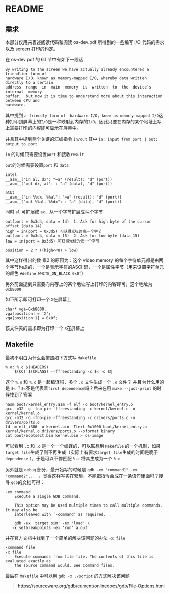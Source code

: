 # README

## 需求

本部分仅用来表述阅读代码和阅读 os-dev.pdf 所得到的一些编写 I/O 代码的需求以及 screen 打印的约定。

在 os-dev.pdf 的 6.1 节中有如下一段话

```
By writing to the screen we have actually already encountered a friendlier form of
hardware I/O, known as memory-mapped I/O, whereby data written directly to a certain
address  range  in  main  memory  is  written  to  the  device’s  internal  memory
buffer,  but now it is time to understand more about this interaction between CPU and
hardware.
```

其中提到 `a friendly form of  hardware I/O, know as memory-mapped I/O`这种打印到屏幕上的`I/O`是一种映射到内存的`I/O`，因此只要在内存的某个地址上写上需要打印的内容即可显示在屏幕中。

并且其中提到两个关键的汇编指令 `in/out` 其中 `in: input from port | out: output to port`

`in` 的时候只需要设置`port` 和接收`result`

`out`的时候需要设置`port` 和 `data`

```
intel
__asm__("in al, dx": "=a" (result): "d" (port))
__asm__("out dx, al": : "a" (data), "d" (port))

at&t
__asm__("in %%dx, %%al": "=a" (result): "d" (port))
__asm__("out %%al, %%dx": : "a" (data), "d" (port))
```

同时 `al` 可扩展成 `ax`，从一个字节扩展成两个字节



```
out(port = 0x3d4, data = 14)  1. Ask for high byte of the cursor offset (data 14)
high = in(port = 0x3d5) 可获得光标的高一个字节
out(port = 0x3d4, data = 15)  2. Ask for low byte (data 15)
low = in(port = 0x3d5) 可获得光标的低一个字节

position = 2 * ((high<<8) + low)
```

其中这样得出的数 乘2 的原因为：这个 video memory 的每个字符单元都是由两个字节构成的，一个是表示字符的ASCII码，一个是属性字节（用来设置字符单元的颜色 `#define WHITE_ON_BLACK 0x0f`）

另外前面提到只需要向内存上的某个地址写上打印的内容即可，这个地址为 `0xb8000`

如下所示即可打印一个 `X`在屏幕上

```
char* vga=0xb8000;
vga[position] = 'X';
vga[position+1] = 0x0f;
```

该文件夹的需求即为打印一个 `X`在屏幕上



## Makefile

最初不明白为什么会按照如下方式写 `Makefile`

```
%.o: %.c $(HEADERS)
	$(CC) $(CFLAGS) --ffreestanding -c $< -o $@
```

这个 `%.o` 和 `%.c` 是一起编译吗，多个 `.c` 文件生成一个 `.o` 文件？ 并且为什么用的是 `$<` ？`$<`不是代表着`first dependence`吗？后来在用 `make --just-print` 的时候找到了答案

```shell
nasm boot/kernel_entry.asm -f elf -o boot/kernel_entry.o
gcc -m32 -g -fno-pie -ffreestanding -c kernel/kernel.c -o kernel/kernel.o
gcc -m32 -g -fno-pie -ffreestanding -c drivers/ports.c -o drivers/ports.o
ld -m elf_i386 -o kernel.bin -Ttext 0x1000 boot/kernel_entry.o kernel/kernel.o drivers/ports.o --oformat binary
cat boot/bootsect.bin kernel.bin > os-image
```

可以看到 `.c` 和 `.o` 是一个一个编译的，可以联想到 `Makefile` 的一个机制，如果 `target file`生成了则不再生成（实际上有要求`target file`生成的时间是晚于 `dependence` ），于是可以不停匹配 `%.c` 将其生成为一个 `%.o` 



另外就是 `debug` 部分，最开始写的时候是 `gdb -ex "command1" -ex "command2"... ` ，觉得这样写实在繁琐，不能把指令合成在一条语句里面吗？搜寻 `gdb`的文档可得：

```
-ex command
    Execute a single GDB command.

    This option may be used multiple times to call multiple commands. It may also be
    interleaved with ‘-command’ as required.

    gdb -ex 'target sim' -ex 'load' \
   -x setbreakpoints -ex 'run' a.out
```

并在官方文档中找到了一个简单的解决该问题的办法 `-x file`

```
-command file
-x file
    Execute commands from file file. The contents of this file is evaluated exactly as
    the source command would. See Command files.
```

最后在 `Makefile` 中可以用 `gdb -x ./script` 的方式解决该问题

> <https://sourceware.org/gdb/current/onlinedocs/gdb/File-Options.html>
